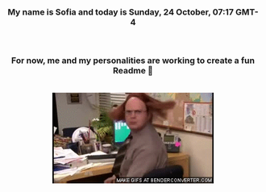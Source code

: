 


<div align="center">
<h3 >My name is Sofia and today is Sunday, 24 October, 07:17 GMT-4</h3><br>
<h3 >For now, me and my personalities are working to create a fun Readme 👋
</h3><br>
<img src='img/dwight.gif' alt='working...'/>
</div>
